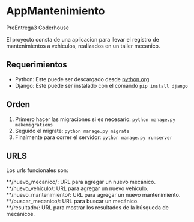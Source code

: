 # AppMantenimiento  

PreEntrega3 Coderhouse

El proyecto consta de una aplicacion para llevar el registro de mantenimientos a vehiculos, realizados en un taller mecanico.

## Requerimientos
* Python: Este puede ser descargado desde [python.org](https://www.python.org/downloads/)
* Django: Este puede ser instalado con el comando `pip install django`

## Orden
1. Primero hacer las migraciones si es necesario: `python manage.py makemigrations`
2. Seguido el migrate: `python manage.py migrate`
3. Finalmente para correr el servidor: `python manage.py runserver`

## URLS
Los urls funcionales son:

**/nuevo_mecanico/: URL para agregar un nuevo mecánico.  
**/nuevo_vehiculo/: URL para agregar un nuevo vehículo.  
**/nuevo_mantenimiento/: URL para agregar un nuevo mantenimiento.  
**/buscar_mecanico/: URL para buscar un mecánico.  
**/resultado/: URL para mostrar los resultados de la búsqueda de mecánicos.
